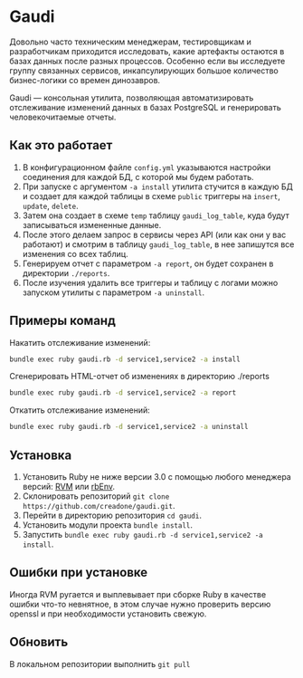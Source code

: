 # Gaudi

Довольно часто техническим менеджерам, тестировщикам и разработчикам приходится исследовать, какие артефакты остаются в базах данных после разных процессов. Особенно если вы исследуете группу связанных сервисов, инкапсулирующих большое количество бизнес-логики со времен динозавров.

Gaudi — консольная утилита, позволяющая автоматизировать отслеживание изменений данных в базах PostgreSQL и генерировать человекочитаемые отчеты.

## Как это работает

1. В конфигурационном файле `config.yml` указываются настройки соединения для каждой БД, с которой мы будем работать.
2. При запуске с аргументом `-a install` утилита стучится в каждую БД и создает для каждой таблицы в схеме `public` триггеры на `insert`, `update`, `delete`.
3. Затем она создает в схеме `temp` таблицу `gaudi_log_table`, куда будут записываться измененные данные.
4. После этого делаем запрос в сервисы через API (или как они у вас работают) и смотрим в таблицу `gaudi_log_table`, в нее запишутся все изменения со всех таблиц.
5. Генерируем отчет с параметром `-a report`, он будет сохранен в директории `./reports`.
5. После изучения удалить все триггеры и таблицу с логами можно запуском утилиты с параметром `-a uninstall`.

## Примеры команд

Накатить отслеживание изменений:
```sh
bundle exec ruby gaudi.rb -d service1,service2 -a install
```

Сгенерировать HTML-отчет об изменениях в директорию ./reports
```sh
bundle exec ruby gaudi.rb -d service1,service2 -a report
```

Откатить отслеживание изменений:
```sh
bundle exec ruby gaudi.rb -d service1,service2 -a uninstall
```

## Установка

1. Установить Ruby не ниже версии 3.0 с помощью любого менеджера версий: [RVM](https://rvm.io/) или [rbEnv](https://github.com/rbenv/rbenv).
2. Склонировать репозиторий `git clone https://github.com/creadone/gaudi.git`.
3. Перейти в директорию репозитория `cd gaudi`.
4. Установить модули проекта `bundle install`.
5. Запустить `bundle exec ruby gaudi.rb -d service1,service2 -a install`.

## Ошибки при установке

Иногда RVM ругается и выплевывает при сборке Ruby в качестве ошибки что-то невнятное, в этом случае нужно проверить версию openssl и при необходимости установить свежую.

## Обновить

В локальном репозитории выполнить `git pull`
